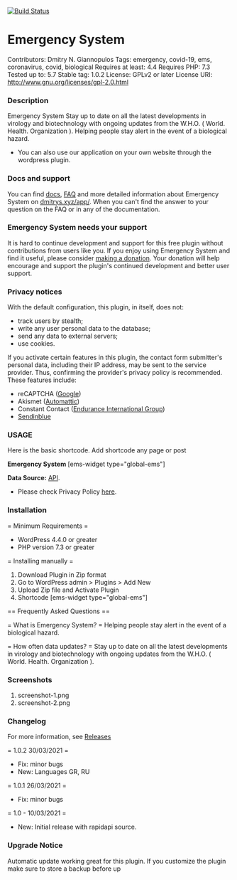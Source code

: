 <a href="https://travis-ci.com/github/DmitrysXYZ/Emergency-System"><img src="https://img.shields.io/travis/DmitrysXYZ/Emergency-System.svg?style=flat-square" alt="Build Status"></a>


Emergency System
==============

Contributors: Dmitry N. Giannopulos
Tags: emergency, covid-19, ems, coronavirus, covid, biological 
Requires at least: 4.4
Requires PHP: 7.3
Tested up to: 5.7
Stable tag: 1.0.2
License: GPLv2 or later
License URI: http://www.gnu.org/licenses/gpl-2.0.html

###  Description
 
Emergency System
Stay up to date on all the latest developments in virology and biotechnology with ongoing updates from the W.H.O. ( World. Health. Organization ).
Helping people stay alert in the event of a biological hazard.
* You can also use our application on your own website through the wordpress plugin.

###  Docs and support

You can find [docs](https://dmitrys.xyz/app/), [FAQ](https://dmitrys.xyz/app/) and more detailed information about Emergency System on [dmitrys.xyz/app/](https://dmitrys.xyz/app/). When you can't find the answer to your question on the FAQ or in any of the documentation.

###  Emergency System needs your support

It is hard to continue development and support for this free plugin without contributions from users like you. If you enjoy using Emergency System and find it useful, please consider [making a donation](https://dmitrys.xyz/donate/). Your donation will help encourage and support the plugin's continued development and better user support.

###  Privacy notices

With the default configuration, this plugin, in itself, does not:

* track users by stealth;
* write any user personal data to the database;
* send any data to external servers;
* use cookies.

If you activate certain features in this plugin, the contact form submitter's personal data, including their IP address, may be sent to the service provider. Thus, confirming the provider's privacy policy is recommended. These features include:

* reCAPTCHA ([Google](https://policies.google.com/?hl=en))
* Akismet ([Automattic](https://automattic.com/privacy/))
* Constant Contact ([Endurance International Group](https://www.endurance.com/privacy))
* [Sendinblue](https://www.sendinblue.com/legal/privacypolicy/)


### USAGE

Here is the basic shortcode.
Add shortcode any page or post


**Emergency System**
[ems-widget type="global-ems"]


**Data Source:** [API](https://github.com/DmitrysXYZ/Emergency-System). 
* Please check Privacy Policy [here](https://dmitrys.xyz/app/policy.php). 


### Installation

= Minimum Requirements =

* WordPress 4.4.0 or greater
* PHP version 7.3 or greater

= Installing manually =

1. Download Plugin in Zip format 
2. Go to WordPress admin > Plugins > Add New
3. Upload Zip file and Activate Plugin
4. Shortcode [ems-widget type="global-ems"]

== Frequently Asked Questions ==

= What is Emergency System? =
Helping people stay alert in the event of a biological hazard.

= How often data updates? =
Stay up to date on all the latest developments in virology and biotechnology with ongoing updates from the W.H.O. ( World. Health. Organization ).


###  Screenshots

1. screenshot-1.png
2. screenshot-2.png

### Changelog

For more information, see [Releases](https://dmitrys.xyz/app/changelog.php)


= 1.0.2 30/03/2021 =
* Fix: minor bugs
* New: Languages GR, RU

= 1.0.1 26/03/2021 =
* Fix: minor bugs

= 1.0 - 10/03/2021 =
* New: Initial release with rapidapi source.


### Upgrade Notice

Automatic update working great for this plugin. If you customize the plugin make sure to store a backup before up
